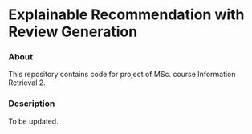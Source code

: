 # Explainable Recommendation with Review Generation

### About
This repository contains code for project of MSc. course Information Retrieval 2.

### Description
To be updated.